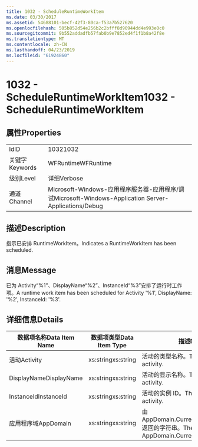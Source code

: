```yaml
---
title: 1032 - ScheduleRuntimeWorkItem
ms.date: 03/30/2017
ms.assetid: 54688101-becf-42f3-80ca-f53a7b527620
ms.openlocfilehash: 505b852d54e256b2c2bfff8d90944dd4e993e0c0
ms.sourcegitcommit: 9b552addadfb57fab0b9e7852ed4f1f1b8a42f8e
ms.translationtype: MT
ms.contentlocale: zh-CN
ms.lasthandoff: 04/23/2019
ms.locfileid: "61924860"
---
```

# <a name="1032---scheduleruntimeworkitem"></a><span data-ttu-id="9f30b-102">1032 - ScheduleRuntimeWorkItem</span><span class="sxs-lookup"><span data-stu-id="9f30b-102">1032 - ScheduleRuntimeWorkItem</span></span>
## <a name="properties"></a><span data-ttu-id="9f30b-103">属性</span><span class="sxs-lookup"><span data-stu-id="9f30b-103">Properties</span></span>  
  
|||  
|-|-|  
|<span data-ttu-id="9f30b-104">Id</span><span class="sxs-lookup"><span data-stu-id="9f30b-104">ID</span></span>|<span data-ttu-id="9f30b-105">1032</span><span class="sxs-lookup"><span data-stu-id="9f30b-105">1032</span></span>|  
|<span data-ttu-id="9f30b-106">关键字</span><span class="sxs-lookup"><span data-stu-id="9f30b-106">Keywords</span></span>|<span data-ttu-id="9f30b-107">WFRuntime</span><span class="sxs-lookup"><span data-stu-id="9f30b-107">WFRuntime</span></span>|  
|<span data-ttu-id="9f30b-108">级别</span><span class="sxs-lookup"><span data-stu-id="9f30b-108">Level</span></span>|<span data-ttu-id="9f30b-109">详细</span><span class="sxs-lookup"><span data-stu-id="9f30b-109">Verbose</span></span>|  
|<span data-ttu-id="9f30b-110">通道</span><span class="sxs-lookup"><span data-stu-id="9f30b-110">Channel</span></span>|<span data-ttu-id="9f30b-111">Microsoft-Windows-应用程序服务器-应用程序/调试</span><span class="sxs-lookup"><span data-stu-id="9f30b-111">Microsoft-Windows-Application Server-Applications/Debug</span></span>|  
  
## <a name="description"></a><span data-ttu-id="9f30b-112">描述</span><span class="sxs-lookup"><span data-stu-id="9f30b-112">Description</span></span>  
 <span data-ttu-id="9f30b-113">指示已安排 RuntimeWorkItem。</span><span class="sxs-lookup"><span data-stu-id="9f30b-113">Indicates a RuntimeWorkItem has been scheduled.</span></span>  
  
## <a name="message"></a><span data-ttu-id="9f30b-114">消息</span><span class="sxs-lookup"><span data-stu-id="9f30b-114">Message</span></span>  
 <span data-ttu-id="9f30b-115">已为 Activity“%1”、DisplayName“%2”、InstanceId“%3”安排了运行时工作项。</span><span class="sxs-lookup"><span data-stu-id="9f30b-115">A runtime work item has been scheduled for Activity '%1', DisplayName: '%2', InstanceId: '%3'.</span></span>  
  
## <a name="details"></a><span data-ttu-id="9f30b-116">详细信息</span><span class="sxs-lookup"><span data-stu-id="9f30b-116">Details</span></span>  
  
|<span data-ttu-id="9f30b-117">数据项名称</span><span class="sxs-lookup"><span data-stu-id="9f30b-117">Data Item Name</span></span>|<span data-ttu-id="9f30b-118">数据项类型</span><span class="sxs-lookup"><span data-stu-id="9f30b-118">Data Item Type</span></span>|<span data-ttu-id="9f30b-119">描述</span><span class="sxs-lookup"><span data-stu-id="9f30b-119">Description</span></span>|  
|--------------------|--------------------|-----------------|  
|<span data-ttu-id="9f30b-120">活动</span><span class="sxs-lookup"><span data-stu-id="9f30b-120">Activity</span></span>|<span data-ttu-id="9f30b-121">xs:string</span><span class="sxs-lookup"><span data-stu-id="9f30b-121">xs:string</span></span>|<span data-ttu-id="9f30b-122">活动的类型名称。</span><span class="sxs-lookup"><span data-stu-id="9f30b-122">The type name of the activity.</span></span>|  
|<span data-ttu-id="9f30b-123">DisplayName</span><span class="sxs-lookup"><span data-stu-id="9f30b-123">DisplayName</span></span>|<span data-ttu-id="9f30b-124">xs:string</span><span class="sxs-lookup"><span data-stu-id="9f30b-124">xs:string</span></span>|<span data-ttu-id="9f30b-125">活动的显示名称。</span><span class="sxs-lookup"><span data-stu-id="9f30b-125">The display name of the activity.</span></span>|  
|<span data-ttu-id="9f30b-126">InstanceId</span><span class="sxs-lookup"><span data-stu-id="9f30b-126">InstanceId</span></span>|<span data-ttu-id="9f30b-127">xs:string</span><span class="sxs-lookup"><span data-stu-id="9f30b-127">xs:string</span></span>|<span data-ttu-id="9f30b-128">活动的实例 ID。</span><span class="sxs-lookup"><span data-stu-id="9f30b-128">The instance id of the activity.</span></span>|  
|<span data-ttu-id="9f30b-129">应用程序域</span><span class="sxs-lookup"><span data-stu-id="9f30b-129">AppDomain</span></span>|<span data-ttu-id="9f30b-130">xs:string</span><span class="sxs-lookup"><span data-stu-id="9f30b-130">xs:string</span></span>|<span data-ttu-id="9f30b-131">由 AppDomain.CurrentDomain.FriendlyName 返回的字符串。</span><span class="sxs-lookup"><span data-stu-id="9f30b-131">The string returned by AppDomain.CurrentDomain.FriendlyName.</span></span>|
